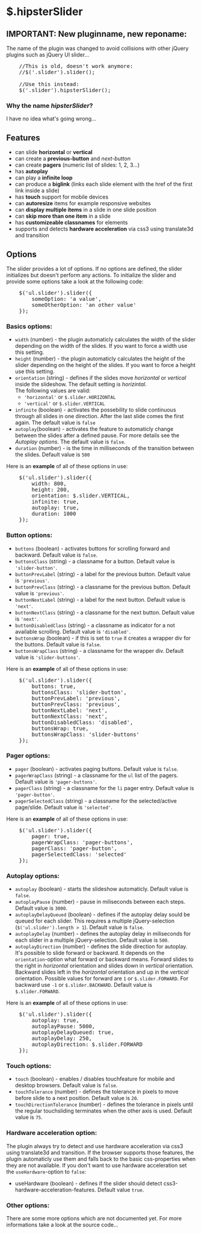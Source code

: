 # $.hipsterSlider

## **IMPORTANT**: New pluginname, new reponame:
The name of the plugin was changed to avoid collisions with other jQuery plugins such as jQuery UI slider...
<pre>
	//This is old, doesn't work anymore:
	//$('.slider').slider();

	//Use this instead:
	$('.slider').hipsterSlider();
</pre>

### Why the name *hipsterSlider*?
I have no idea what's going wrong...


## Features
* can slide **horizontal** or **vertical**
* can create a **previous-button** and *next-button*
* can create **pagers** (numeric list of slides: 1, 2, 3...)
* has **autoplay**
* can play a **infinite loop**
* can produce a **biglink** (links each slide element with the href of the first link inside a slide)
* has **touch** support for mobile devices
* can **autoresize** items for example responsive websites
* can **display multiple items** in a slide in one slide position
* can **skip more than one item** in a slide
* has **customizeable classnames** for elements
* supports and detects **hardware acceleration** via css3 using translate3d and transition


## Options
The slider provides a lot of options. If no options are defined, the slider initializes but doesn't perform any actions.
To initialize the slider and provide some options take a look at the following code:
<pre>
	$('ul.slider').slider({
		someOption: 'a value',
		someOtherOption: 'an other value'
	});
</pre>

### Basics options:
* `width` (number) - the plugin automaticly calculates the width of the slider depending on the width of the slides. If you want to force a width use this setting.
* `height` (number) - the plugin automaticly calculates the height of the slider depending on the height of the slides. If you want to force a height use this setting.
* `orientation` (string) - defines if the slides move _horizontal_ or _vertical_ inside the slideshow. The default setting is _horizintal_.   
  The following values are valid:
	+ `'horizontal'` or `$.slider.HORIZONTAL`
	+ `'vertical'` or `$.slider.VERTICAL`
* `infinite` (boolean) - activates the possebility to slide continuous through all slides in one direction. After the last slide comes the first again. The default value is `false`
* `autoplay`(boolean) - activates the feature to automaticly change between the slides after a defined pause. For more details see the _Autoplay options_. The default value is `false`.
* `duration` (number) - is the time in milliseconds of the transition between the slides. Default value is `500`

Here is an **example** of all of these options in use:
<pre>
	$('ul.slider').slider({
		width: 800,
		height: 200,
		orientation: $.slider.VERTICAL,
		infinite: true,
		autoplay: true,
		duration: 1000
	});
</pre>

### Button options:
* `buttons`	(boolean) - activates buttons for scrolling forward and backward. Default value is `false`.
* `buttonsClass` (string) - a classname for a button. Default value is `'slider-button'`.
* `buttonPrevLabel` (string) - a label for the previous button. Default value is `'previous'`.
* `buttonPrevClass` (string) - a classname for the previous button. Default value is `'previous'`.
* `buttonNextLabel` (string) - a label for the next button. Default value is `'next'`.
* `buttonNextClass` (string) - a classname for the next button. Default value is `'next'`.
* `buttonDisabledClass` (string) - a classname as indicator for a not available scrolling. Default value is `'disabled'`.
* `buttonsWrap` (boolean) - if this is set to `true` it creates a wrapper div for the buttons. Default value is `false`.
* `buttonsWrapClass` (string) - a classname for the wrapper div. Default value is `'slider-buttons'`.

Here is an **example** of all of these options in use:
<pre>
	$('ul.slider').slider({
		buttons: true,
		buttonsClass: 'slider-button',
		buttonPrevLabel: 'previous',
		buttonPrevClass: 'previous',
		buttonNextLabel: 'next',
		buttonNextClass: 'next',
		buttonDisabledClass: 'disabled',
		buttonsWrap: true,
		buttonsWrapClass: 'slider-buttons'
	});
</pre>

### Pager options:
* `pager` (boolean) - activates paging buttons. Default value is `false`.
* `pagerWrapClass` (string)  - a classname for the `ul` list of the pagers. Default value is `'pager-buttons'`.
* `pagerClass` (string) - a classname for the `li` pager entry. Default value is `'pager-button'`.
* `pagerSelectedClass` (string) - a classname for the selected/active page/slide. Default value is `'selected'`.

Here is an **example** of all of these options in use:
<pre>
	$('ul.slider').slider({
		pager: true,
		pagerWrapClass: 'pager-buttons',
		pagerClass: 'pager-button',
		pagerSelectedClass: 'selected'
	});
</pre>

### Autoplay options:
* `autoplay` (boolean) - starts the slideshow automaticly. Default value is `false`.
* `autoplayPause` (number) - pause in miliseconds between each steps. Default value is `3000`.
* `autoplayDelayQueued` (boolean) - defines if the autoplay delay sould be queued for each slider. This requires a multiple jQuery-selection (`$('ul.slider').length > 1`). Default value is `false`.
* `autoplayDelay` (number) - defines the autoplay delay in miliseconds for each slider in a multiple jQuery-selection. Default value is `500`.
* `autoplayDirection` (number) - defines the slide direction for autoplay. It's possible to slide forward or backward. It depends on the `orientation`-option what forward or backward means. Forward slides to the right in _horizontal_ orientation and slides down in _vertical_ orientation. Backward slides left in the _horizontal_ orientation and up in the _vertical_ orientation. Possible values for forward are `1` or `$.slider.FORWARD`. For backward use `-1` or `$.slider.BACKWARD`. Default value is `$.slider.FORWARD`.

Here is an **example** of all of these options in use:
<pre>
	$('ul.slider').slider({
		autoplay: true,
		autoplayPause: 5000,
		autoplayDelayQueued: true,
		autoplayDelay: 250,
		autoplayDirection: $.slider.FORWARD
	});
</pre>

### Touch options:
* `touch` (boolean) - enables / disables touchfeature for mobile and desktop browsers. Default value is `false`.
* `touchTolerance` (number) -  defines the tolerance in pixels to move before slide to a next position. Default value is `20`.
* `touchDirectionTolerance` (number) - defines the tolerance in pixels until the regular touchsliding terminates when the other axis is used. Default value is `75`.

### Hardware acceleration option:
The plugin always try to detect and use hardware acceleration via css3 using translate3d and transition.
If the browser supports those features, the plugin automaticly use them and falls back to the basic css-properties when they are not available. If you don't want to use hardware acceleration set the `useHardware`-option to `false`:
* useHardware (boolean) - defines if the slider should detect css3-hardware-acceleration-features. Default value `true`.

### Other options:
There are some more options which are not documented yet.
For more informations take a look at the source code...